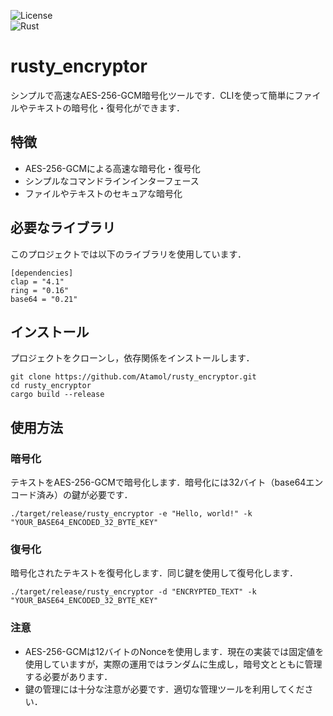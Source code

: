 ![License](https://img.shields.io/badge/license-MIT-green)<br>
![Rust](https://img.shields.io/badge/Rust-1.69.0-orange?style=flat-square&logo=rust)

# rusty_encryptor

シンプルで高速なAES-256-GCM暗号化ツールです．CLIを使って簡単にファイルやテキストの暗号化・復号化ができます．

## 特徴
- AES-256-GCMによる高速な暗号化・復号化
- シンプルなコマンドラインインターフェース
- ファイルやテキストのセキュアな暗号化

## 必要なライブラリ

このプロジェクトでは以下のライブラリを使用しています．

```
[dependencies]
clap = "4.1"
ring = "0.16"
base64 = "0.21"
```

## インストール

プロジェクトをクローンし，依存関係をインストールします．

```
git clone https://github.com/Atamol/rusty_encryptor.git
cd rusty_encryptor
cargo build --release
```

## 使用方法

### 暗号化

テキストをAES-256-GCMで暗号化します．暗号化には32バイト（base64エンコード済み）の鍵が必要です．

```
./target/release/rusty_encryptor -e "Hello, world!" -k "YOUR_BASE64_ENCODED_32_BYTE_KEY"
```

### 復号化

暗号化されたテキストを復号化します．同じ鍵を使用して復号化します．

```
./target/release/rusty_encryptor -d "ENCRYPTED_TEXT" -k "YOUR_BASE64_ENCODED_32_BYTE_KEY"
```

### 注意
- AES-256-GCMは12バイトのNonceを使用します．現在の実装では固定値を使用していますが，実際の運用ではランダムに生成し，暗号文とともに管理する必要があります．
- 鍵の管理には十分な注意が必要です．適切な管理ツールを利用してください．
